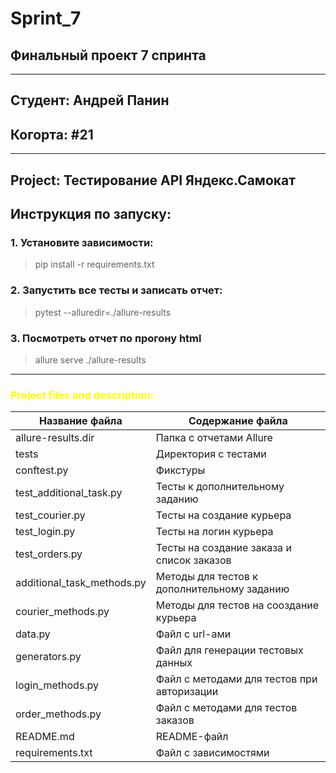 # Sprint_7

## Финальный проект 7 спринта
<hr>

## Студент: Андрей Панин

## <h>Когорта: #21</h>
<hr>

## <h>Project: Тестирование API Яндекс.Самокат</h>

## <h>Инструкция по запуску:</h>

### <h>1. Установите зависимости:</h>

> pip install -r requirements.txt</h>

### <h>2. Запустить все тесты и записать отчет:</h>

> pytest --alluredir=./allure-results

### <h>3. Посмотреть отчет по прогону html</h>

> allure serve ./allure-results


<hr>

<h3 align="left" style="color:yellow">Project files and description:</h3>

| Название файла             | Содержание файла                            |
|----------------------------|---------------------------------------------|
| allure-results.dir         | Папка с отчетами Allure                     |                                                               |
| tests                      | Директория с тестами                        |
| conftest.py                | Фикстуры                                    |
| test_additional_task.py    | Тесты к дополнительному заданию             |
| test_courier.py            | Тесты на создание курьера                   |
| test_login.py              | Тесты на логин курьера                      |
| test_orders.py             | Тесты на создание заказа и список заказов   |
| additional_task_methods.py | Методы для тестов к дополнительному заданию |
| courier_methods.py         | Методы для тестов на сооздание курьера      |
| data.py                    | Файл с url-ами                              |
| generators.py              | Файл для генерации тестовых данных          
| login_methods.py           | Файл с методами для тестов при авторизации  |
| order_methods.py           | Файл с методами для тестов заказов          |
| README.md                  | README-файл                                 |
| requirements.txt           | Файл с зависимостями                        |
